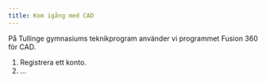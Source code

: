 ```yaml
---
title: Kom igång med CAD
---
```


På Tullinge gymnasiums teknikprogram använder vi programmet Fusion 360 för CAD.

1. Registrera ett konto.
2. ...

